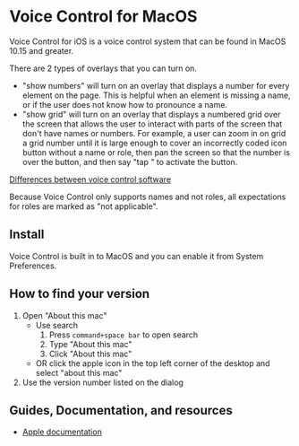 # Voice Control for MacOS

Voice Control for iOS is a voice control system that can be found in MacOS 10.15 and greater.

There are 2 types of overlays that you can turn on.

* "show numbers" will turn on an overlay that displays a number for every element on the page. This is helpful when an element is missing a name, or if the user does not know how to pronounce a name.
* "show grid" will turn on an overlay that displays a numbered grid over the screen that allows the user to interact with parts of the screen that don't have names or numbers. For example, a user can zoom in on grid a grid number until it is large enough to cover an incorrectly coded icon button without a name or role, then pan the screen so that the number is over the button, and then say "tap <number>" to activate the button.

[Differences between voice control software](/learn/vc_differences)

Because Voice Control only supports names and not roles, all expectations for roles are marked as "not applicable".

## Install

Voice Control is built in to MacOS and you can enable it from System Preferences.

## How to find your version

1. Open "About this mac"
   - Use search
      1. Press `command+space bar` to open search
      2. Type "About this mac"
      3. Click "About this mac"
   - OR click the apple icon in the top left corner of the desktop and select "about this mac" 
4. Use the version number listed on the dialog

## Guides, Documentation, and resources

* [Apple documentation](https://support.apple.com/en-us/HT210539)
